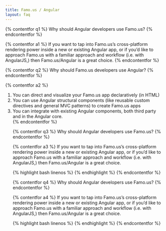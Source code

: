 ```yaml
---
title: Famo.us / Angular
layout: faq
---
```


{% contentfor q1 %}
Why should Angular developers use Famo.us?
{% endcontentfor %}

{% contentfor a1 %}
If you want to tap into Famo.us’s cross-platform rendering power inside a new or existing Angular app, or if you’d like to approach Famo.us with a familiar approach and workflow (i.e. with AngularJS,) then Famo.us/Angular is a great choice.
{% endcontentfor %}



{% contentfor q2 %}
Why should Famo.us developers use Angular?
{% endcontentfor %}

{% contentfor a2 %}
<ol>
  <li>
    You can direct and visualize your Famo.us app declaratively (in HTML)
  </li>
  <li>
    You can use Angular structural components (like reusable custom directives and general MVC patterns) to create Famo.us apps
  </li>
  <li>
    You can integrate with existing Angular components, both third party and in the Angular core.
  </li>
{% endcontentfor %}



{% contentfor q3 %}
Why should Angular developers use Famo.us?
{% endcontentfor %}

{% contentfor a3 %}
If you want to tap into Famo.us’s cross-platform rendering power inside a new or existing Angular app, or if you’d like to approach Famo.us with a familiar approach and workflow (i.e. with AngularJS,) then Famo.us/Angular is a great choice.

{% highlight bash linenos %}
<fa-modifier fa-translate="[square.x, 40]" ng-repeat='square in squares'>
  <fa-surface fa-size="[40, 40]" class="square">
  </fa-surface>
</fa-modifier>
{% endhighlight %}
{% endcontentfor %}



{% contentfor q4 %}
Why should Angular developers use Famo.us?
{% endcontentfor %}

{% contentfor a4 %}
If you want to tap into Famo.us’s cross-platform rendering power inside a new or existing Angular app, or if you’d like to approach Famo.us with a familiar approach and workflow (i.e. with AngularJS,) then Famo.us/Angular is a great choice.

{% highlight bash linenos %}
<fa-modifier fa-translate="[square.x, 40]" ng-repeat='square in squares'>
  <fa-surface fa-size="[40, 40]" class="square">
  </fa-surface>
</fa-modifier>
{% endhighlight %}
{% endcontentfor %}



